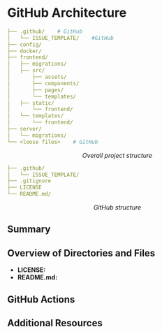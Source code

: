 # GitHub Architecture

```yml
├── .github/    # GitHub
│   └── ISSUE_TEMPLATE/    #GitHub
├── config/
├── docker/
├── frontend/
│   ├── migrations/
│   ├── src/
│       ├── assets/
│       ├── components/
│       ├── pages/
│       └── templates/
│   ├── static/
│       └── frontend/
│   └── templates/
│       └── frontend/
├── server/
│   └── migrations/
└── <loose files>    # GitHub
```
*<p style="text-align: center;">Overall project structure</p>*


```yml
├── .github/
│   └── ISSUE_TEMPLATE/
├── .gitignore
├── LICENSE
└── README.md/
```
*<p style="text-align: center;">GitHub structure</p>*


## Summary

## Overview of Directories and Files

- **LICENSE:**
- **README.md:**

## GitHub Actions

## Additional Resources